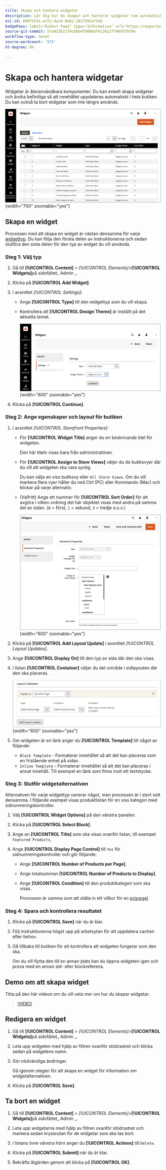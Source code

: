 ```yaml
---
title: Skapa och hantera widgetar
description: Lär dig hur du skapar och hanterar widgetar som automatiskt uppdaterar innehåll i din butik.
exl-id: 680f2f41-ec51-4ac6-9e92-2817591af3e6
badgePaas: label="Endast PaaS" type="Informative" url="https://experienceleague.adobe.com/en/docs/commerce/user-guides/product-solutions" tooltip="Gäller endast Adobe Commerce i molnprojekt (Adobe-hanterad PaaS-infrastruktur) och lokala projekt."
source-git-commit: 57a913b21f4cbbb4f0800afe13012ff46d578f8e
workflow-type: tm+mt
source-wordcount: '571'
ht-degree: 0%

---
```


# Skapa och hantera widgetar

Widgetar är återanvändbara komponenter. Du kan enkelt skapa widgetar och ändra befintliga så att innehållet uppdateras automatiskt i hela butiken. Du kan också ta bort widgetar som inte längre används.

![Widgets](./assets/widgets.png){width="700" zoomable="yes"}

## Skapa en widget

Processen med att skapa en widget är nästan densamma för varje [widgettyp](widgets.md#widget-types). Du kan följa den första delen av instruktionerna och sedan slutföra den sista delen för den typ av widget du vill använda.

### Steg 1: Välj typ

1. Gå till **[!UICONTROL Content]** > _[!UICONTROL Elements]_>**[!UICONTROL Widgets]**&#x200B;på sidofältet_ Admin _.

1. Klicka på **[!UICONTROL Add Widget]**.

1. I avsnittet _[!UICONTROL Settings]_:

   - Ange **[!UICONTROL Type]** till den widgettyp som du vill skapa.

   - Kontrollera att **[!UICONTROL Design Theme]** är inställt på det aktuella temat.

     ![Widget-inställningar](./assets/widget-settings.png){width="600" zoomable="yes"}

1. Klicka på **[!UICONTROL Continue]**.

### Steg 2: Ange egenskaper och layout för butiken

1. I avsnittet _[!UICONTROL Storefront Properties]_:

   - För **[!UICONTROL Widget Title]** anger du en beskrivande titel för widgeten.

     Den här titeln visas bara från administratören.

   - För **[!UICONTROL Assign to Store Views]** väljer du de butiksvyer där du vill att widgeten ska vara synlig.

     Du kan välja en viss butiksvy eller `All Store Views`. Om du vill markera flera vyer håller du ned Ctrl (PC) eller Kommando (Mac) och klickar på varje alternativ.

   - (Valfritt) Ange ett nummer för **[!UICONTROL Sort Order]** för att avgöra i vilken ordning det här objektet visas med andra på samma del av sidan. (`0` = först, `1` = sekund, `3` = tredje o.s.v.)

     ![Storefront-egenskaper](./assets/widget-storefront-properties.png){width="600" zoomable="yes"}

1. Klicka på **[!UICONTROL Add Layout Update]** i avsnittet _[!UICONTROL Layout Updates]_.

1. Ange **[!UICONTROL Display On]** till den typ av sida där den ska visas.

1. I listan **[!UICONTROL Container]** väljer du det område i sidlayouten där den ska placeras.

   ![Layoutuppdateringar](./assets/widget-layout-update-home-page.png){width="600" zoomable="yes"}

1. Om widgeten är en länk anger du **[!UICONTROL Template]** till något av följande:

   - `Block Template` - Formaterar innehållet så att det kan placeras som en fristående enhet på sidan.
   - `Inline Template` - Formaterar innehållet så att det kan placeras i annat innehåll. Till exempel en länk som finns inuti ett textstycke.

### Steg 3: Slutför widgetalternativen

Alternativen för varje widgettyp varierar något, men processen är i stort sett densamma. I följande exempel visas produktlistan för en viss kategori med sidnumreringskontroller.

1. Välj **[!UICONTROL Widget Options]** på den vänstra panelen.

1. Klicka på **[!UICONTROL Select Block]**.

1. Ange en **[!UICONTROL Title]** som ska visas ovanför listan, till exempel `Featured Products`.

1. Ange **[!UICONTROL Display Page Control]** till `Yes` för sidnumreringskontroller och gör följande:

   - Ange **[!UICONTROL Number of Products per Page]**.

   - Ange totalsumman **[!UICONTROL Number of Products to Display]**.

   - Ange **[!UICONTROL Condition]** till den produktkategori som ska visas.

     Processen är samma som att ställa in ett villkor för en [prisregel](../merchandising-promotions/price-rules-catalog.md).

### Steg 4: Spara och kontrollera resultatet

1. Klicka på **[!UICONTROL Save]** när du är klar.

1. Följ instruktionerna högst upp på arbetsytan för att uppdatera cachen efter behov.

1. Gå tillbaka till butiken för att kontrollera att widgeten fungerar som den ska.

   Om du vill flytta den till en annan plats kan du öppna widgeten igen och prova med en annan sid- eller blockreferens.

## Demo om att skapa widget

Titta på den här videon om du vill veta mer om hur du skapar widgetar:

>[!VIDEO](https://video.tv.adobe.com/v/343786?quality=12&learn=on)

## Redigera en widget

1. Gå till **[!UICONTROL Content]** > _[!UICONTROL Elements]_>**[!UICONTROL Widgets]**&#x200B;på sidofältet_ Admin _.

1. Leta upp widgeten med hjälp av filtren ovanför stödrastret och klicka sedan på widgetens namn.

1. Gör nödvändiga ändringar.

   Gå igenom stegen för att skapa en widget för information om widgetalternativen.

1. Klicka på **[!UICONTROL Save]**.

## Ta bort en widget

1. Gå till **[!UICONTROL Content]** > _[!UICONTROL Elements]_>**[!UICONTROL Widgets]**&#x200B;på sidofältet_ Admin _.

1. Leta upp widgetarna med hjälp av filtren ovanför stödrastret och markera sedan kryssrutan för de widgetar som ska tas bort.

1. I listans övre vänstra hörn anger du **[!UICONTROL Actions]** till `Delete`.

1. Klicka på **[!UICONTROL Submit]** när du är klar.

1. Bekräfta åtgärden genom att klicka på **[!UICONTROL OK]**.

